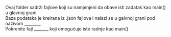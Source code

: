 Ovaj folder sadrži fajlove koji su namjenjeni da obave isti zadatak kao main() u glavnoj grani  
Baza podataka je kreirana iz .json fajlova i nalazi se u galvnoj grani pod nazivom ________  
Pokrenite fajl _______ koji omogućuje iste radnje kao main()  

